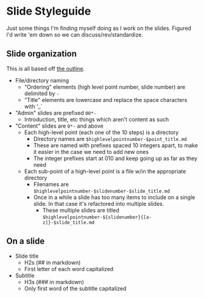 # Slide Styleguide

Just some things I'm finding myself doing as I work on the slides. Figured I'd write 'em down so we can discuss/rev/standardize.

## Slide organization

This is all based off [the outline](https://github.com/vmbrasseur/10stepprogram/blob/master/outline.md).

* File/directory naming
  * "Ordering" elements (high level point number, slide number) are delimited by `-`
  * "Title" elements are lowercase and replace the space characters with '_`
* "Admin" slides are prefixed `00*-`
  * Introduction, title, etc things which aren't content as such
* "Content" slides are `0*-` and above
  * Each high-level point (each one of the 10 steps) is a directory
    * Directory names are `$highlevelpointnumber-$point_title.md`
    * These are named with prefixes spaced 10 integers apart, to make it easier in the case we need to add new ones
    * The integer prefixes start at 010 and keep going up as far as they need
  * Each sub-point of a high-level point is a file w/in the appropriate directory
    * Filenames are `$highlevelpointnumber-$slidenumber-$slide_title.md`
    * Once in a while a slide has too many items to include on a single slide. In that case it's refactored into multiple slides.
      * These multiple slides are titled `$highlevelpointnumber-${slidenumber}{[a-z]}-$slide_title.md`

## On a slide

* Slide title
  * H2s (## in markdown)
  * First letter of each word capitalized
* Subtitle
  * H3s (### in markdown)
  * Only first word of the subtitle capitalized

